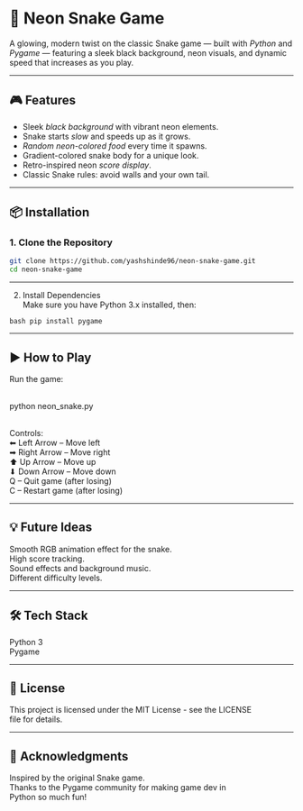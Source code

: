 # 🐍 Neon Snake Game

A glowing, modern twist on the classic Snake game — built with *Python* and *Pygame* — featuring a sleek black background, neon visuals, and dynamic speed that increases as you play.

---

## 🎮 Features
- Sleek *black background* with vibrant neon elements.
- Snake starts *slow* and speeds up as it grows.
- *Random neon-colored food* every time it spawns.
- Gradient-colored snake body for a unique look.
- Retro-inspired neon *score display*.
- Classic Snake rules: avoid walls and your own tail.

---

## 📦 Installation

### 1. Clone the Repository
```bash
git clone https://github.com/yashshinde96/neon-snake-game.git
cd neon-snake-game
```

---

2. Install Dependencies<br>
Make sure you have Python 3.x installed, then:

```bash pip install pygame```

---  

## ▶ How to Play<br>
Run the game:<br><br>

python neon_snake.py<br><br>

Controls:<br>
⬅ Left Arrow – Move left<br>
➡ Right Arrow – Move right<br>
⬆ Up Arrow – Move up<br>
⬇ Down Arrow – Move down<br>
Q – Quit game (after losing)<br>
C – Restart game (after losing)<br>

---

## 💡 Future Ideas<br>
Smooth RGB animation effect for the snake.<br>
High score tracking.<br>
Sound effects and background music.<br>
Different difficulty levels.

---

## 🛠 Tech Stack<br>
Python 3<br>
Pygame

---

## 📜 License<br>
This project is licensed under the MIT License - see the LICENSE file for details.

---

## 🙌 Acknowledgments<br>
Inspired by the original Snake game.<br>
Thanks to the Pygame community for making game dev in Python so much fun!


